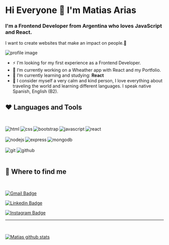 # Hi Everyone 👋 I'm Matias Arias

### I'm a Frontend Developer from Argentina who loves **JavaScript** and **React**.

I want to create websites that make an impact on people.💜

![profile image](https://cdn.pixabay.com/photo/2016/03/04/19/36/beach-1236581_960_720.jpg "beach")

- ⚡ I'm looking for my first experience as a Frontend Developer.
- 🔭 I’m currently working on a Wheather app with React and my Portfolio.
- 🌱 I’m currently learning and studying: **React**
- 🌱 I consider myself a very calm and kind person, I love everything about traveling the world and learning different languages. I speak native Spanish, English (B2).

## ❤️ Languages and Tools

<br />

<img align="left" alt=html src="https://img.shields.io/badge/HTML5-E34F26?style=for-the-badge&logo=html5&logoColor=white"/><img align="left" alt=css src="https://img.shields.io/badge/CSS3-1572B6?style=for-the-badge&logo=css3&logoColor=white"/><img align="left" alt=bootstrap src="https://img.shields.io/badge/Bootstrap-563D7C?style=for-the-badge&logo=bootstrap&logoColor=white"/><img align="left" alt=javascript src="https://img.shields.io/badge/JavaScript-F7DF1E?style=for-the-badge&logo=javascript&logoColor=black"><img align="left" alt=react src="https://img.shields.io/badge/React-20232A?style=for-the-badge&logo=react&logoColor=61DAFB"/>

<br />
<br />

<img align="left" alt=nodejs src="https://img.shields.io/badge/Node.js-43853D?style=for-the-badge&logo=node.js&logoColor=white"/>
<img align="left" alt=express src="https://img.shields.io/badge/Express.js-404D59?style=for-the-badge"/>
<img align="left" alt=mongodb src="https://img.shields.io/badge/MongoDB-4EA94B?style=for-the-badge&logo=mongodb&logoColor=white"/>

<br />
<br />

<img align="left" alt=git src="https://img.shields.io/badge/GIT-E44C30?style=for-the-badge&logo=git&logoColor=white"/>
<img align="left" alt=github src="https://img.shields.io/badge/GitHub-100000?style=for-the-badge&logo=github&logoColor=white"/>

<br />
<br />

## 🌌 Where to find me

<br />

[![Gmail Badge](https://img.shields.io/badge/-matt.arias182@gmail.com-c14438?style=flat-square&logo=Gmail&logoColor=white&link=mailto:matt.arias182@gmail.com)](mailto:matt.arias182@gmail.com)

[![Linkedin Badge](https://img.shields.io/badge/-matiasarias-blue?style=flat-square&logo=Linkedin&logoColor=white&link=https://www.linkedin.com/in/matiasariasa27/)](https://www.linkedin.com/in/matiasarias27/)

[![Instagram Badge](https://img.shields.io/badge/-matiarias-green?style=flat-square&logo=instagram&logoColor=white&link=https://instagram.com/_matiarias/)](https://instagram.com/_matiarias)

---

<br />

[![Matias github stats](https://github-readme-stats.vercel.app/api?username=matiarias&show_icons=true&bg_color=f3eaea&title_color=49af40&icon_color=49af40)](https://github.com/matiarias)

<!--
<img align="right" alt="GIF" src="./assets/banner.jpg" width="240px" />
-->
